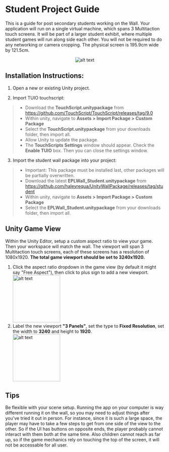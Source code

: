 # Student Project Guide

This is a guide for post secondary students working on the Wall. Your application will run on a single virtual machine, which spans 3 Multitaction touch screens. It will be part of a larger student exhibit, where multiple student games will run along side each other. You will not be required to do any networking or camera cropping. The physical screen is 195.9cm wide by 121.5cm.

<p align="center"><img src="https://github.com/haleyrequa/UnityWallPackage/blob/main/Documentation/Images/StudentProjects.PNG?raw=true" alt="alt text"></p>

## Installation Instructions:

1. Open a new or existing Unity project.

2. Import TUIO touchscript:
> - Download the **TouchScript.unitypackage** from https://github.com/TouchScript/TouchScript/releases/tag/9.0
> - Within unity, navigate to **Assets > Import Package > Custom Package**
> - Select the **TouchScript.unitypackage** from your downloads folder, then import all.
> - Allow Unity to update the package.
> - The **TouchScripts Settings** window should appear. Check the **Enable TUIO** box. Then you can close the settings window.

3. Import the student wall package into your project:
> - Important: This package must be installed last, other packages will be partially overwritten.
> - Download the latest **EPLWall_Student.unitypackage** from https://github.com/haleyrequa/UnityWallPackage/releases/tag/student
> - Within unity, navigate to **Assets > Import Package > Custom Package**
> - Select the **EPLWall_Student.unitypackage** from your downloads folder, then import all.


## Unity Game View
Within the Unity Editor, setup a custom aspect ratio to view your game. Then your workspace will match the wall. The viewport will span 3 Multitaction touch screens, each of these screens has a resolution of 1080x1920. **The total game viewport should be set to 3240x1920.**

1. Click the aspect ratio dropdown in the game view (by default it might say "Free Aspect"), then click to plus sign to add a new viewport. <br /><img src="https://github.com/haleyrequa/UnityWallPackage/blob/main/Documentation/Images/AspectRatioDropDown.png?raw=true" alt="alt text" height=150>
2. Label the new viewport **"3 Panels"**, set the type to **Fixed Resolution**, set the width to **3240** and height to **1920**. <br /><img src="https://github.com/haleyrequa/UnityWallPackage/blob/main/Documentation/Images/3PanelsSettings.PNG?raw=true" alt="alt text" height=150>


## Tips
Be flexible with your scene setup. Running the app on your computer is way different running it on the wall, so you may need to adjust things after you've tried it out in person. For instance, since it is such a large space, the player may have to take a few steps to get from one side of the view to the other. So if the UI has buttons on opposite ends, the player probably cannot interact with them both at the same time. Also children cannot reach as far up, so if the game mechanics rely on touching the top of the screen, it will not be accessable for all user.

